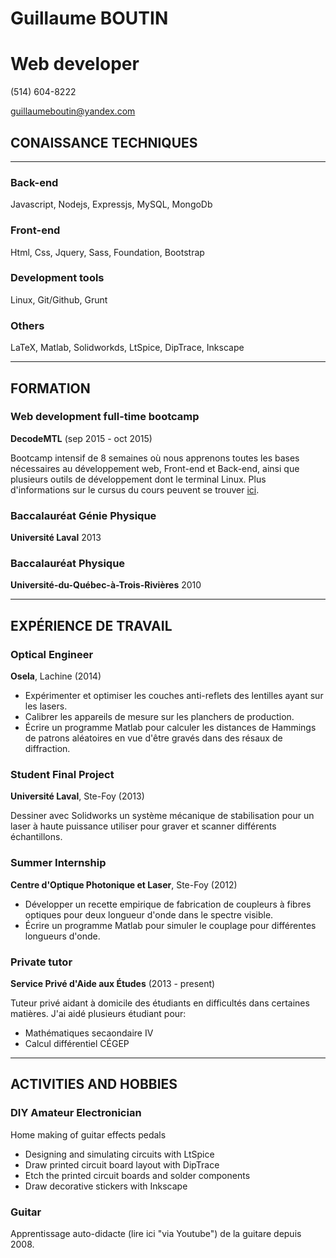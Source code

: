 # Guillaume BOUTIN
# Web developer

(514) 604-8222

guillaumeboutin@yandex.com

##   CONAISSANCE TECHNIQUES
- - -
###  Back-end
Javascript, Nodejs, Expressjs, MySQL, MongoDb

### Front-end
Html, Css, Jquery, Sass, Foundation, Bootstrap

### Development tools
Linux, Git/Github, Grunt

### Others
LaTeX, Matlab, Solidworkds, LtSpice, DipTrace, Inkscape
- - -

##  FORMATION
### Web development full-time bootcamp
**DecodeMTL** (sep 2015 - oct 2015)

Bootcamp intensif de 8 semaines où nous apprenons toutes les bases nécessaires
au développement web, Front-end et Back-end, ainsi que plusieurs outils de
développement dont le terminal Linux. Plus d'informations sur le cursus
du cours peuvent se trouver [ici](http://www.decodemtl.com/web-development-full-time/).


### Baccalauréat Génie Physique
**Université Laval** 2013

### Baccalauréat Physique
**Université-du-Québec-à-Trois-Rivières** 2010

- - -

##  EXPÉRIENCE DE TRAVAIL

### Optical Engineer
**Osela**, Lachine (2014)

*   Expérimenter et optimiser les couches anti-reflets des lentilles ayant sur les lasers.
*   Calibrer les appareils de mesure sur les planchers de production.
*   Écrire un programme Matlab pour calculer les distances de Hammings de patrons aléatoires en vue d'être gravés dans des résaux de diffraction.

### Student Final Project
**Université Laval**, Ste-Foy (2013)

Dessiner avec Solidworks un système mécanique de stabilisation pour un laser à haute puissance utiliser pour graver et scanner différents échantillons.

### Summer Internship
**Centre d'Optique Photonique et Laser**, Ste-Foy (2012)

*   Développer un recette empirique de fabrication de coupleurs à fibres optiques pour deux longueur d'onde dans le spectre visible.
*   Écrire un programme Matlab pour simuler le couplage pour différentes longueurs d'onde.

### Private tutor
**Service Privé d'Aide aux Études** (2013 - present)

Tuteur privé aidant à domicile des étudiants en difficultés dans certaines matières. J'ai aidé plusieurs étudiant pour:

*   Mathématiques secaondaire IV
*   Calcul différentiel CÉGEP

- - -

##  ACTIVITIES AND HOBBIES
### DIY Amateur Electronician

Home making of guitar effects pedals
*   Designing and simulating circuits with LtSpice
*   Draw printed circuit board layout with DipTrace
*   Etch the printed circuit boards and solder components
*   Draw decorative stickers with Inkscape

### Guitar
Apprentissage auto-didacte (lire ici "via Youtube") de la guitare depuis 2008.
